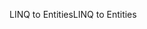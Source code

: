 <span data-ttu-id="6bebd-101">LINQ to Entities</span><span class="sxs-lookup"><span data-stu-id="6bebd-101">LINQ to Entities</span></span>